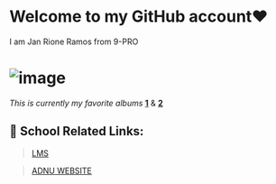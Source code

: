 # Welcome to my GitHub account❤️
I am Jan Rione Ramos from 9-PRO
# ![image](https://user-images.githubusercontent.com/118333491/202354093-f717b9dc-a39f-4aab-adc2-33b90538698f.png)

*This is currently my favorite albums* [**1**](https://open.spotify.com/album/3lS1y25WAhcqJDATJK70Mq) & [**2**](https://open.spotify.com/album/7jaSNQUBJbvfbZHLNFrV7P)

## 📓 School Related Links: ##
> [LMS](https://jhsportal.adnu.edu.ph/)

>[ADNU WEBSITE](https://jhsos.adnu.edu.ph/)
